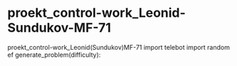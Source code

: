 # proekt_control-work_Leonid-Sundukov-MF-71
proekt_control-work_Leonid(Sundukov)MF-71
import telebot
import random
ef generate_problem(difficulty):

